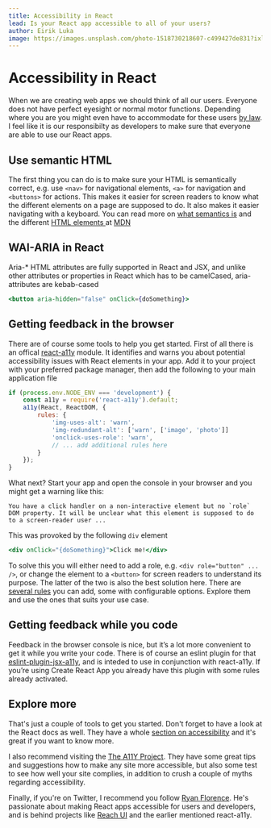 ```yaml
---
title: Accessibility in React
lead: Is your React app accessible to all of your users?
author: Eirik Luka
image: https://images.unsplash.com/photo-1518730218607-c499427de831?ixlib=rb-1.2.1&ixid=eyJhcHBfaWQiOjEyMDd9&auto=format&fit=crop&w=2293&q=80
---
```


# Accessibility in React

When we are creating web apps we should think of all our users. Everyone does not have perfect eyesight or normal motor functions. Depending where you are you might even have to accommodate for these users [by law](https://medium.com/confrere/its-illegal-to-have-an-inaccessible-website-in-norway-and-that-s-good-news-for-all-of-us-b59a9e929d54). I feel like it is our responsibilty as developers to make sure that everyone are able to use our React apps.

## Use semantic HTML

The first thing you can do is to make sure your HTML is semantically correct, e.g. use `<nav>` for navigational elements, `<a>` for navigation and `<buttons>` for actions. This makes it easier for screen readers to know what the different elements on a page are supposed to do. It also makes it easier navigating with a keyboard. You can read more on [what semantics is](https://developer.mozilla.org/en-US/docs/Glossary/Semantics) and the different [HTML elements ](https://developer.mozilla.org/en-US/docs/Web/HTML/Element) at [MDN](https://developer.mozilla.org/en-US/)

## WAI-ARIA in React

Aria-\* HTML attributes are fully supported in React and JSX, and unlike other attributes or properties in React which has to be camelCased, aria-attributes are kebab-cased

```jsx
<button aria-hidden="false" onClick={doSomething}>
```

## Getting feedback in the browser

There are of course some tools to help you get started. First of all there is an offical [react-a11y](https://github.com/reactjs/react-a11y)
module. It identifies and warns you about potential accessibility issues with React elements in your app. Add it to your project with your preferred package manager, then add the following to your main application file

```javascript
if (process.env.NODE_ENV === 'development') {
    const a11y = require('react-a11y').default;
    a11y(React, ReactDOM, {
        rules: {
            'img-uses-alt': 'warn',
            'img-redundant-alt': ['warn', ['image', 'photo']]
            'onclick-uses-role': 'warn',
            // ... add additional rules here
        }
    });
}
```

What next? Start your app and open the console in your browser and you might get a warning like this:

```
You have a click handler on a non-interactive element but no `role` DOM property. It will be unclear what this element is supposed to do to a screen-reader user ...
```

This was provoked by the following `div` element

```jsx
<div onClick="{doSomething}">Click me!</div>
```

To solve this you will either need to add a role, e.g. `<div role="button" ... />`, or change the element to a `<button>` for screen readers to understand its purpose. The latter of the two is also the best solution here.
There are [several rules](https://github.com/reactjs/react-a11y/tree/master/docs/rules) you can add, some with configurable options. Explore them and use the ones that suits your use case.

## Getting feedback while you code

Feedback in the browser console is nice, but it’s a lot more convenient to get it while you write your code. There is of course an eslint plugin for that [eslint-plugin-jsx-a11y](https://github.com/evcohen/eslint-plugin-jsx-a11y), and is inteded to use in conjunction with react-a11y. If you’re using Create React App you already have this plugin with some rules already activated.

## Explore more

That's just a couple of tools to get you started. Don't forget to have a look at the React docs as well. They have a whole [section on accessibility](https://reactjs.org/docs/accessibility.html) and it's great if you want to know more.

I also recommend visiting the [The A11Y Project](https://a11yproject.com/). They have some great tips and suggestions how to make any site more accessible, but also some test to see how well your site complies, in addition to crush a couple of myths regarding accessibility.

Finally, if you're on Twitter, I recommend you follow [Ryan Florence](https://twitter.com/ryanflorence). He's passionate about making React apps accessible for users and developers, and is behind projects like [Reach UI](https://ui.reach.tech/) and the earlier mentioned react-a11y.

